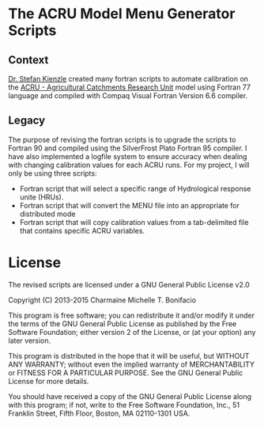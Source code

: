 # The ACRU Model Menu Generator Scripts

## Context
[Dr. Stefan Kienzle](http://people.uleth.ca/~stefan.kienzle/) created many fortran scripts to automate calibration on the [ACRU - Agricultural Catchments Research Unit](http://unfccc.int/adaptation/nairobi_work_programme/knowledge_resources_and_publications/items/5299.php) model using Fortran 77 language and compiled with Compaq Visual Fortran Version 6.6 compiler.

## Legacy

The purpose of revising the fortran scripts is to upgrade the scripts to Fortran 90 and compiled using the SilverFrost Plato Fortran 95 compiler. I have also implemented a logfile system to ensure accuracy when dealing with changing calibration values for each ACRU runs. For my project, I will only be using three scripts:

- Fortran script that will select a specific range of Hydrological response unite (HRUs).
- Fortran script that will convert the MENU file into an appropriate  for distributed mode
- Fortran script that will copy calibration values from a tab-delimited file that contains specific ACRU variables.

# License

The revised scripts are licensed under a GNU General Public License v2.0

Copyright (C) 2013-2015 Charmaine Michelle T. Bonifacio

This program is free software; you can redistribute it and/or modify it under the terms of the GNU General Public License as published by the Free Software Foundation; either version 2 of the License, or (at your option) any later version.

This program is distributed in the hope that it will be useful, but WITHOUT ANY WARRANTY; without even the implied warranty of MERCHANTABILITY or FITNESS FOR A PARTICULAR PURPOSE. See the GNU General Public License for more details.

You should have received a copy of the GNU General Public License along with this program; if not, write to the Free Software Foundation, Inc., 51 Franklin Street, Fifth Floor, Boston, MA 02110-1301 USA.
